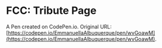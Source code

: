 # FCC: Tribute Page

A Pen created on CodePen.io. Original URL: [https://codepen.io/EmmanuellaAlbuquerque/pen/wvGoawM](https://codepen.io/EmmanuellaAlbuquerque/pen/wvGoawM).


